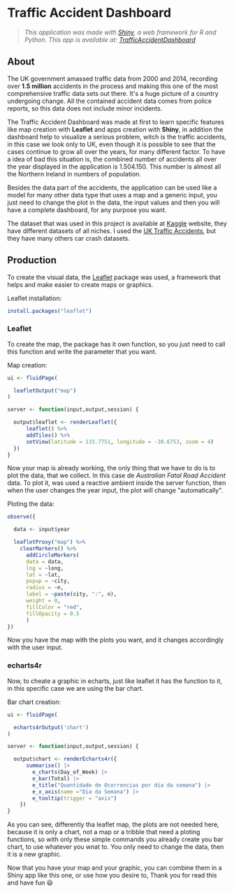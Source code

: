 # Traffic Accident Dashboard
> _This application was made with [Shiny](https://shiny.rstudio.com/), a web framework for R and Python._
> _This app is available at: [TrafficAccidentDashboard](https://furlanis.shinyapps.io/TrafficAccident/)_

## About 

The UK government amassed traffic data from 2000 and 2014, recording over **1.5 million** accidents in the process and making this one of the most comprehensive traffic data sets out there. It's a huge picture of a country undergoing change. All the contained accident data comes from police reports, so this data does not include minor incidents.

The Traffic Accident Dashboard was made at first to learn specific features like map creation with **Leaflet** and apps creation with **Shiny**, in addition the
dashboard help to visualize a serious problem, witch is the traffic accidents, in this case we look only to UK, even though it is possible to see that the cases continue to grow all over the years, for many different factor. To have a idea of bad this situation is, the combined number of accidents all over the year displayed in the application is 1.504.150. This number is almost all the Northern Ireland in numbers of population.

Besides the data part of the accidents, the application can be used like a model for many other data type that uses a map and a generic input, you just need to change the plot in the data, the input values and then you will have a complete dashboard, for any purpose you want.

The dataset that was used in this project is available at [Kaggle](https://www.kaggle.com/datasets) website, they have different datasets of all niches. I used the [UK Traffic Accidents](https://www.kaggle.com/datasets/daveianhickey/2000-16-traffic-flow-england-scotland-wales), but they have many others car crash datasets.

## Production

To create the visual data, the [Leaflet](https://github.com/Leaflet/Leaflet) package was used, a framework that helps and make easier to create maps or graphics.

Leaflet installation:
```r
install.packages("leaflet")
```

### Leaflet

To create the map, the package has it own function, so you just need to call this function and write the parameter that you want.

Map creation:
```r
ui <- fluidPage(

  leafletOutput("map")
)

server <- function(input,output,session) {

  output$leaflet <- renderLeaflet({
      leaflet() %>%
      addTiles() %>%
      setView(latitude = 133.7751, longitude = -30.6753, zoom = 4)
  })
}
```

Now your map is already working, the only thing that we have to do is to plot the data, that we collect. In this case de _Australian Fatal Road Accident_ data. To plot it, was used a reactive ambient inside the server function, then when the user changes the year input, the plot will change "automatically".

Ploting the data:
```r
observe({

  data <- input$year

  leafletProxy("map") %>%
    clearMarkers() %>%
      addCircleMarkers(
      data = data,
      lng = ~long,
      lat = ~lat,
      popup = ~city,
      radius = ~n,
      label = ~paste(city, ":", n),
      weight = 0,
      fillColor = "red",
      fillOpacity = 0.5
      )
})
```
Now you have the map with the plots you want, and it changes accordingly with the user input. 

### echarts4r

Now, to cheate a graphic in echarts, just like leaflet it has the function to it, in this specific case we are using the bar chart.

Bar chart creation:
```r
ui <- fluidPage(

  echarts4rOutput('chart')
)

server <- function(input,output,session) {

  output$chart <- renderEcharts4r({
      summarise() |>
        e_charts(Day_of_Week) |>
        e_bar(Total) |>
        e_title("Quantidade de Ocorrencias por dia da semana") |>
        e_x_axis(name ="Dia da Semana") |>
        e_tooltip(trigger = "axis")
    })
}
```
As you can see, differently tha leaflet map, the plots are not needed here, because it is only a chart, not a map or a tribble that need a ploting functions,
so with only these simple commands you already create you bar chart, to use whatever you wnat to. You only need to change the data, then it is a new graphic.

Now that you have your map and your graphic, you can combine them in a Shiny app like this one, or use how you desire to, Thank you for read this and have fun :smiley:
















